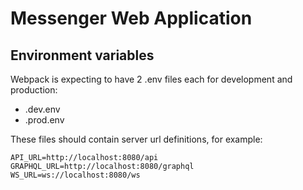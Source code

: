 # Messenger Web Application

## Environment variables

Webpack is expecting to have 2 .env files each for development and production:
- .dev.env
- .prod.env

These files should contain server url definitions, for example:

`
API_URL=http://localhost:8080/api
GRAPHQL_URL=http://localhost:8080/graphql
WS_URL=ws://localhost:8080/ws
`